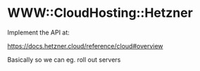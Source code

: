 # WWW::CloudHosting::Hetzner

Implement the API at:

https://docs.hetzner.cloud/reference/cloud#overview


Basically so we can eg. roll out servers
